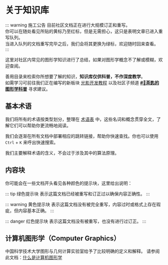 # 关于知识库

::: warning 施工公告
目前社区文档正在进行大规模订正和重写。  
你可以在随处看见所贴的黄标乃至红标，但是无需担心，这只是表明文章已进入重写队列。  
当进入队列的文档重写完毕之后，我们会将其更换为绿标，欢迎随时回来查看。
:::

这里对社区内常见的图形学知识进行了总结，如果对图形学概念不了解或模糊，欢迎查阅。

善用目录来检索你所想要了解的知识，**知识库仅供科普，不作深度教学**。  
如需学习可前往我们正在编写的新板块 [光影开发教程](../creator/shaders_tutorial/) 以及社区子频道 [**#🤯茶匙的图形学科普**](https://pd.qq.com/s/bk3goy6tk) 寻求建议。

## 基本术语

我们将所有的术语按类型划分，整理在 [术语表](terms.md) 中，这些名词和概念贯穿全文，了解它们可以帮助你更流畅地阅读。

我们会逐渐在所有文档中部署相应的跳转链接，帮助你快速查找。你也可以使用 `Ctrl` + `K` 来呼出快速搜索。

我们主要解释术语的含义，不会过于涉及其中的算法原理。

## 内容块

你可能会在一些文档开头看见各种颜色的提示块，这里给出说明：

::: tip 绿色提示块
表示这篇文档已经被重写和订正过以确保内容正确性。
:::

::: warning 黄色提示块
表示这篇文档没有被完全重写，内容过时或格式上存在瑕疵，但内容基本正确。
:::

::: danger 红色提示块
表示这篇文档没有被重写，也没有进行过订正。
:::


## 计算机图形学（Computer Graphics）

中国科学技术大学图形与几何计算实验室给予了比较明确的定义和解释。
请参阅此文档：[什么是计算机图形学](http://staff.ustc.edu.cn/~lgliu/Resources/CG/What_is_CG.htm)

